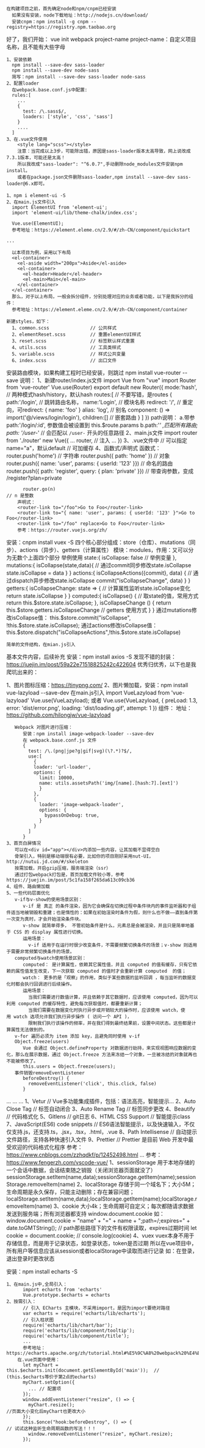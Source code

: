 <slot name="title_1"></slot>

    在构建项目之前，首先确定node和npm/cnpm已经安装
      如果没有安装，node下载地址：http://nodejs.cn/download/
      安装cnpm：npm install -g cnpm --registry=https://registry.npm.taobao.org
<slot name="images_1"></slot>
    好了，我们开始：
      vue init webpack project-name
      project-name：自定义项目名称，且不能有大些字母

<slot name="title_2"></slot>

    1、安装依赖
      npm install --save-dev sass-loader
      npm install --save-dev node-sass
      简写：npm install --save-dev sass-loader node-sass
    2、配置loader
      在webpack.base.conf.js中配置:
      rules:[
        ...
        {
          test: /\.sass$/,
          loaders: ['style', 'css', 'sass']
        }
        ....
      ]
    3、在.vue文件使用
        <style lang="scss"></style>
        注意：当完成以上3步，可能除出错，原因是sass-loader版本太高导致，网上说改成7.3.1版本，可能还是太高！
        所以我改成"sass-loader": "^6.0.7",手动删除node_modules文件安装npm install。
        或者在package.json文件删除sass-loader,npm install --save-dev sass-loader@6.x即可。

<slot name="images_2"></slot>
<slot name="title_3"></slot>

    1、npm i element-ui -S
    2、在main.js文件引入
      import ElementUI from 'element-ui';
      import 'element-ui/lib/theme-chalk/index.css';

      Vue.use(ElementUI);
      参考地址：https://element.eleme.cn/2.9/#/zh-CN/component/quickstart

<slot name="title_4"></slot>

    ...

<slot name="title_5"></slot>

      以本项目为例，采用以下布局
      <el-container>
        <el-aside width="200px">Aside</el-aside>
        <el-container>
          <el-header>Header</el-header>
          <el-main>Main</el-main>
        </el-container>
      </el-container>
      那么，对于以上布局，一般会拆分组件，分别处理对应的业务或者功能，以下是我拆分的组件：
      参考地址：https://element.eleme.cn/2.9/#/zh-CN/component/container

<slot name="images_5"></slot>

<slot name="markdown_5"></slot>

<slot name="title_6"></slot>

    新建styles，如下：
      1、common.scss               // 公共样式
      2、elementReset.scss         // 重置elementUI样式
      3、reset.scss                // 标签默认样式重置
      4、utils.scss                // 工具类样式
      5、variable.scss             // 样式公共变量
      6、index.scss                // 出口文件
<slot name="markdown_6"></slot>
<slot name="title_7"></slot>
    安装路由模块，如果构建工程时已经安装，则跳过
    npm install vue-router --save
    说明：
      1、新建router/index.js文件
        import Vue from "vue"
        import Router from 'vue-router'
        Vue.use(Router)
        export default new Router({
          mode:'hash',                                            // 两种模式hash/history，默认hash
          routes:[                                                // 不要写错，是routes
            {
              path:'/login',                                      // 跳转路由名称，
              name:'Login',                                       // 模块名称
              redirect: '/',                                      // 重定向，可redirect: { name: 'foo' }
              alias: 'log',                                       // 别名
              component: () => import('@/views/login/login'),
              children:[]                                         // 嵌套路由
            }
          ]
        })
        path说明：
         a.带参 path:'/login/:id', 参数值会被设置到 this.$route.params
         b.path:'*' ,匹配所有路由; path: '/user-*' // 会匹配以 `/user-` 开头的任意路径
      2、main.js文件
        import router from './router'
        new Vue({
          ...
          router,                                                 // 注入
          ...
        })
      3、.vue文件中
        <router-view />                                           // 可以指定name="a"，默认default
        <keep-alive> </keep-alive>                                // 可加缓存
      4、函数式/声明式
        函数式：
          router.push('home')                                               // 字符串
          router.push({ path: 'home' })                                     // 对象
          router.push({ name: 'user', params: { userId: '123' }})           // 命名的路由
          router.push({ path: 'register', query: { plan: 'private' }})      // 带查询参数，变成 /register?plan=private

          router.go(n)                                                      // n 是整数
        声明式：
        <router-link to="/foo">Go to Foo</router-link>
        <router-link to="{ name: 'user', params: { userId: '123' }">Go to Foo</router-link>
        <router-link to="/foo" replace>Go to Foo</router-link>
        参考：https://router.vuejs.org/zh/
<slot name="markdown_7"></slot>
<slot name="title_8"></slot>
    安装：cnpm install vuex -S
    四个核心部分组成：store（仓库）、mutations（同步）、actions（异步）、getters（计算属性）
    模块：modules，作用：又可以分为无数个上面四个部分
    举例使用
    state:{
      isCollapse: false                                  // 举例变量
    },
    mutations:{
      isCollapse(state,data){                            // 通过commit同步修改state.isCollapse
        state.isCollapse = data
      }
    }
    actions:{
      isCollapseActions({commit}, data) {                // 通过dispatch异步修改state.isCollapse
        commit("isCollapseChange", data)
      }
    }
    getters:{
      isCollapseChange: state => {                       // 计算属性监听state.isCollapse变化
        return state.isCollapse
      }
    }
    <!-- 实战应用 -->
    computed:{
      isCollapse() {                                     // 取state的值，常用方式
        return this.$store.state.isCollapse;
      },
      isCollapseChange () {
          return this.$store.getters.isCollapseChange    // getters 使用方式
      }
    }
    通过mutations修改isCollapse值：
    this.$store.commit("isCollapse", !this.$store.state.isCollapse);
    通过actions修改isCollapse值：
    this.$store.dispatch("isCollapseActions",!this.$store.state.isCollapse)

    简单的文件结构，在mian.js引入
<slot name="images_8"></slot>
    基本文件内容，后续补充
<slot name="markdown_8"></slot>
<slot name="title_9"></slot>
    安装：npm install axios -S
    发现不错的封装：https://juejin.im/post/59a22e71518825242c422604
    优秀归优秀，以下也是我爬坑出来的：
<slot name="markdown_9"></slot>

<slot name="title_10"></slot>
    1、图片图标压缩：https://tinypng.com/
    2、图片懒加载，安装：npm install vue-lazyload --save-dev
       在main.js引入
       import VueLazyload from 'vue-lazyload'
       Vue.use(VueLazyload);
       或者 Vue.use(VueLazyload, {
          preLoad: 1.3,
          error: 'dist/error.png',
          loading: 'dist/loading.gif',
          attempt: 1
       })
       组件：<img v-lazy="imgUrl" />
       地址：https://github.com/hilongjw/vue-lazyload

       Webpack 对图片进行压缩：
          安装：npm install image-webpack-loader --save-dev
          在 webpack.base.conf.js 文件
          {
            test: /\.(png|jpe?g|gif|svg)(\?.*)?$/,
            use:[
              {
              loader: 'url-loader',
              options: {
                limit: 10000,
                name: utils.assetsPath('img/[name].[hash:7].[ext]')
                }
              },
              {
                loader: 'image-webpack-loader',
                options: {
                  bypassOnDebug: true,
                }
              }
            ]
          }
    3、首页白屏情况
       可以在<div id="app"></div>内添加一些内容，让其加载不显得空白
       骨架引入，特别是移动端很有必要，比如你的项目刚好采用nut-UI，http://nutui.jd.com/#/skeleton
       按需加载，开启gzip压缩，服务端渲染（ssr）
       通过打包webpack打包是，首页加载文件较小等，参考https://juejin.im/post/5c1fa158f265da613c09cb36
    4、组件、路由懒加载
    5、一些代码层面优化
       v-if与v-show的使用场景区别：
          v-if 是 真正 的条件渲染，因为它会确保在切换过程中条件块内的事件监听器和子组件适当地被销毁和重建；也是惰性的：如果在初始渲染时条件为假，则什么也不做——直到条件第一次变为真时，才会开始渲染条件块。
          v-show 就简单得多， 不管初始条件是什么，元素总是会被渲染，并且只是简单地基于 CSS 的 display 属性进行切换。
          运用场景：
            v-if 适用于在运行时很少改变条件，不需要频繁切换条件的场景；v-show 则适用于需要非常频繁切换条件的场景。
       computed与watch使用场景区别：
          computed： 是计算属性，依赖其它属性值，并且 computed 的值有缓存，只有它依赖的属性值发生改变，下一次获取 computed 的值时才会重新计算 computed  的值；
          watch： 更多的是「观察」的作用，类似于某些数据的监听回调 ，每当监听的数据变化时都会执行回调进行后续操作。
          运用场景：
            当我们需要进行数值计算，并且依赖于其它数据时，应该使用 computed，因为可以利用 computed 的缓存特性，避免每次获取值时，都要重新计算；
            当我们需要在数据变化时执行异步或开销较大的操作时，应该使用 watch，使用 watch 选项允许我们执行异步操作 ( 访问一个 API )，
            限制我们执行该操作的频率，并在我们得到最终结果前，设置中间状态。这些都是计算属性无法做到的。
       v-for 遍历必须为 item 添加 key，且避免同时使用 v-if
       Object.freeze(users)
          Vue 会通过 Object.defineProperty 对数据进行劫持，来实现视图响应数据的变化，那么在展示数据，通过 Object.freeze 方法来冻结一个对象，一旦被冻结的对象就再也不能被修改了。
          this.users = Object.freeze(users);
       事件销毁removeEventListener
          beforeDestroy() {
            removeEventListener('click', this.click, false)
          }
<slot name="title_11"></slot>
    ...
<slot name="title_21"></slot>
    ...
<slot name="title_22"></slot>
    ...
<slot name="title_31"></slot>
    1、Vetur                     // Vue多功能集成插件，包括：语法高亮，智能提示...
    2、Auto Close Tag            // 标签自动闭合
    3、Auto Rename  Tag          // 标签同步更改
    4、Beautify                  // 代码格式化
    5、Gitlens                   // git日志
    6、HTML CSS Support          // 智能提示class
    7、JavaScript(ES6) code snippets  // ES6语法智能提示，以及快速输入，不仅仅支持.js，还支持.ts，.jsx，.tsx，.html，.vue
    8、Path Intellisense         // 自动提示文件路径，支持各种快速引入文件
    9、Prettier                  // Prettier 是目前 Web 开发中最受欢迎的代码格式化程序
    参考：https://www.cnblogs.com/zzhqdkf/p/12452498.html
<slot name="title_32"></slot>
    ...
    参考：https://www.fengerzh.com/vscode-vue/
<slot name="title_41"></slot>
    1、sessionStorage
      用于本地存储的一个会话中数据，会话结束随之销毁（关闭浏览器页面就没了）
      sessionStorage.setItem(name,data);sessionStorage.getItem(name);sessionStorage.removeItem(name)
    2、localStorage
      存储于同一个域名下；大小5M；生命周期是永久保存，只能主动删除；存在兼容问题；
      localStorage.setItem(name,data);localStorage.getItem(name);localStorage.removeItem(name)
    3、cookie
      大小4k；生命周期可自定义；每次都随请求数据发送到服务端；所有浏览器都支持
      window.document.cookie 
        如：window.document.cookie = "name" + "=" + name + ";path=/;expires=" + date.toGMTString(); // path那些路径下的文件有权限读取，expires过期时间
        let cookie = document.cookie;                                                               // console.log(cookie)
    4、vuex
      vuex本身不用于存储信息，而是用于记录状态，如登录状态，token是否过期
      所以在vue项目中，所有用户等信息应该从session或者localStorage中读取而进行记录
        如：在登录，退出登录时更改状态
      
<slot name="title_51"></slot>
  安装：npm install echarts -S
  
    1、在main.js中,全局引入：
          import echarts from 'echarts'
          Vue.prototype.$echarts = echarts
    2、按需引入：
          // 引入 ECharts 主模块，不采用import，是因为import要绝对路径
          var echarts = require('echarts/lib/echarts');
          // 引入柱状图
          require('echarts/lib/chart/bar');
          require('echarts/lib/component/tooltip');
          require('echarts/lib/component/title');
          ...
          参考地址：https://echarts.apache.org/zh/tutorial.html#%E5%9C%A8%20webpack%20%E4%B8%AD%E4%BD%BF%E7%94%A8%20ECharts
        在.vue页面中使用：
          let myChart = this.$echarts.init(document.getElementById('main'));  // (this.$echarts等价于第2点的echarts)
          myChart.setOption({
            ... // 配置项
          });
          window.addEventListener("resize", () => {
            myChart.resize();                                                  //页面大小变化后myChart也更改大小
          });
          this.$once("hook:beforeDestroy", () => {                             // 试试这种监听生命周期函数的写法！！！
            window.removeEventListener("resize", myChart.resize);
          });
